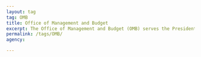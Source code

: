 ```yaml
---
layout: tag
tag: OMB
title: Office of Management and Budget
excerpt: The Office of Management and Budget (OMB) serves the President of the United States in overseeing the implementation of his vision across the Executive Branch. Specifically, OMB’s mission is to assist the President in meeting his policy, budget, management and regulatory objectives and to fulfill the agency’s statutory responsibilities.
permalink: /tags/OMB/
agency:

---
```

